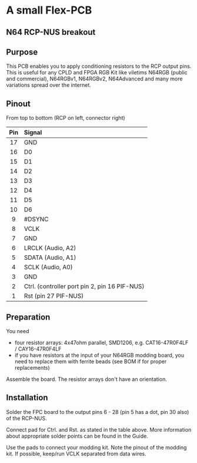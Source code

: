 # A small Flex-PCB
## N64 RCP-NUS breakout


## Purpose

This PCB enables you to apply conditioning resistors to the RCP output pins. This is useful for any CPLD and FPGA RGB Kit like viletims N64RGB (public and commercial), N64RGBv1, N64RGBv2, N64Advanced and many more variations spread over the internet.

## Pinout

From top to bottom (RCP on left, connector right)

| **Pin** | **Signal** |
|:-------:|:-----------|
| 17 | GND |
| 16 | D0 |
| 15 | D1 |
| 14 | D2 |
| 13 | D3 |
| 12 | D4 |
| 11 | D5 |
| 10 | D6 |
| 9 | #DSYNC |
| 8 | VCLK |
| 7 | GND |
| 6 | LRCLK (Audio, A2) |
| 5 | SDATA (Audio, A1) |
| 4 | SCLK (Audio, A0) |
| 3 | GND |
| 2 | Ctrl. (controller port pin 2, pin 16 PIF-NUS) |
| 1 | Rst (pin 27 PIF-NUS) |


## Preparation

You need

- four resistor arrays: 4x47ohm parallel, SMD1206, e.g. CAT16-47R0F4LF / CAY16-47R0F4LF
- if you have resistors at the input of your N64RGB modding board, you need to replace them with ferrite beads (see BOM if for proper replacements)

Assemble the board. The resistor arrays don't have an orientation.

## Installation

Solder the FPC board to the output pins 6 - 28 (pin 5 has a dot, pin 30 also) of the RCP-NUS.

Connect pad for Ctrl. and Rst. as stated in the table above. More information about appropriate solder points can be found in the Guide.

Use the pads to connect your modding kit. Note the pinout of the modding kit. If possible, keep/run VCLK separated from data wires.